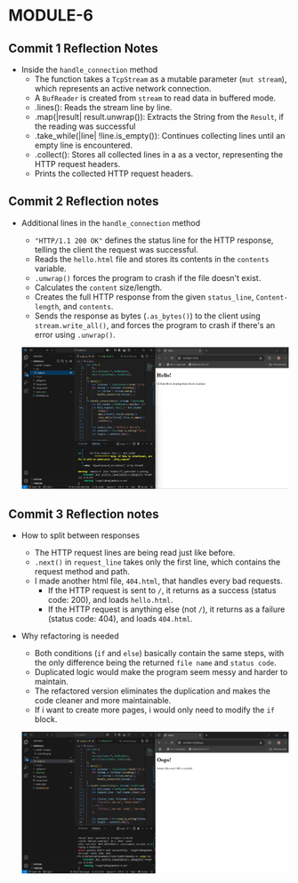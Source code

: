 # MODULE-6

## Commit 1 Reflection Notes

- Inside the `handle_connection` method
    - The function takes a `TcpStream` as a mutable parameter (`mut stream`), which represents an active network connection.
    - A `BufReader` is created from `stream` to read data in buffered mode.
    - .lines(): Reads the stream line by line.
    - .map(|result| result.unwrap()): Extracts the String from the `Result`, if the reading was successful
    - .take_while(|line| !line.is_empty()): Continues collecting lines until an empty line is encountered.
    - .collect(): Stores all collected lines in a as a vector, representing the HTTP request headers.
    - Prints the collected HTTP request headers.

## Commit 2 Reflection notes

- Additional lines in the `handle_connection` method
    - `"HTTP/1.1 200 OK"` defines the status line for the HTTP response, telling the client the request was successful.
    - Reads the `hello.html` file and stores its contents in the `contents` variable.
    - `.unwrap()` forces the program to crash if the file doesn't exist.
    - Calculates the `content` size/length.
    - Creates the full HTTP response from the given `status_line`, `Content-length`, and `contents`.
    - Sends the response as bytes (`.as_bytes()`) to the client using `stream.write_all()`, and forces the program to crash if there's an error using `.unwrap()`.

    ![Commit 2 screen capture](/public/images/commit2.png)

## Commit 3 Reflection notes

- How to split between responses
    - The HTTP request lines are being read just like before.
    - `.next()` in `request_line` takes only the first line, which contains the request method and path.
    - I made another html file, `404.html`, that handles every bad requests.
        - If the HTTP request is sent to `/`, it returns as a success (status code: 200), and loads `hello.html`.
        - If the HTTP request is anything else (not `/`), it returns as a failure (status code: 404), and loads `404.html`.

- Why refactoring is needed
    - Both conditions (`if` and `else`) basically contain the same steps, with the only difference being the returned `file name` and `status code`.
    - Duplicated logic would make the program seem messy and harder to maintain.
    - The refactored version eliminates the duplication and makes the code cleaner and more maintainable.
    - If i want to create more pages, i would only need to modify the `if` block.

    ![Commit 3 screen capture](/public/images/commit3.png)